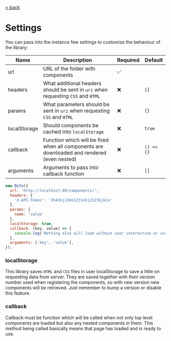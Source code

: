 [< back](../README.md#advanced-stuff)
# Settings
You can pass into the instance few settings to customize the behaviour of the library:

| Name         | Description                                                                                | Required | Default    |
|--------------|--------------------------------------------------------------------------------------------|----------|------------|
| url          | URL of the folder with components                                                          | ✅        |            |
| headers      | What additional headers should be sent in `uri` when requesting `CSS` and `HTML`           | ❌        | `{}`       |
| params       | What parameters should be sent in `uri` when requesting `CSS` and `HTML`                   | ❌        | `{}`       |
| localStorage | Should components be cached into `localStorage`                                            | ❌        | `true`     |
| callback     | Function which will be fired when all components are downloaded and rendered (even nested) | ❌        | `() => {}` |
| arguments    | Arguments to pass into callback function                                                   | ❌        | `[]`       |

```js
new Dito({
  url: 'http://localhost:80/components/',
  headers: {
    'X-API-Token': '3h43nj13mk1231nkj2123kjkio'
  },
  params: {
    name: 'value'
  },
  localStorage: true,
  callback: (key, value) => {
    console.log('Nothing else will load without user interaction or custom timeout!');
  },
  arguments: ['key', 'value'],
});
```
### localStorage
This library saves `HTML` and `CSS` files in user localStorage to save a little on requesting data from server. 
They are saved together with their version number used when registering the components, so with new version new 
components will be retrieved. Just remember to bump a version or disable this feature. 
### callback
Callback must be function which will be called when not only top level components are loaded but also any nested 
components in them. This method being called basically means that page has loaded and is ready to use.
